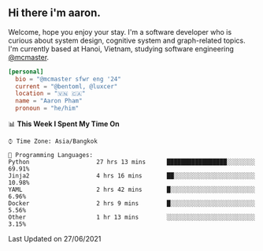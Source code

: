 <h2><b>Hi there i'm aaron. </b></h2>

Welcome, hope you enjoy your stay. I'm a software developer who is curious about system design, cognitive system and graph-related topics. I'm currently based at Hanoi, Vietnam, studying software engineering [@mcmaster](https://www.mcmaster.ca/).

```toml
[personal]
  bio = "@mcmaster sfwr eng '24"
  current = "@bentoml, @luxcer"
  location = "🇻🇳 🇨🇦"
  name = "Aaron Pham"
  pronoun = "he/him"
```
<!--<img src="https://github-readme-stats.vercel.app/api?username=aarnphm&show_icons=true&count_private=true&theme=dark" height="170"/>-->
<!--<img src="https://github-readme-stats.vercel.app/api/top-langs/?username=aarnphm&layout=compact&hide=css&theme=dark" height="170" />-->

<!--START_SECTION:waka-->
📊 **This Week I Spent My Time On** 

```text
⌚︎ Time Zone: Asia/Bangkok

💬 Programming Languages: 
Python                   27 hrs 13 mins      █████████████████░░░░░░░░   69.91% 
Jinja2                   4 hrs 16 mins       ██░░░░░░░░░░░░░░░░░░░░░░░   10.98% 
YAML                     2 hrs 42 mins       █░░░░░░░░░░░░░░░░░░░░░░░░   6.96% 
Docker                   2 hrs 9 mins        █░░░░░░░░░░░░░░░░░░░░░░░░   5.56% 
Other                    1 hr 13 mins        ░░░░░░░░░░░░░░░░░░░░░░░░░   3.15%

```


 Last Updated on 27/06/2021
<!--END_SECTION:waka-->
